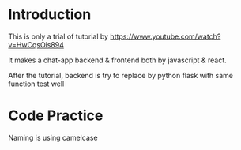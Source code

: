 # Introduction
This is only a trial of tutorial by https://www.youtube.com/watch?v=HwCqsOis894

It makes a chat-app backend & frontend both by javascript & react.

After the tutorial, backend is try to replace by python flask with same function test well

# Code Practice
Naming is using camelcase
